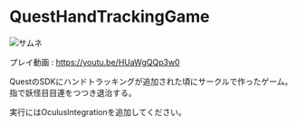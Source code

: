 # QuestHandTrackingGame

![サムネ](http://img.youtube.com/vi/HUaWgQQp3w0/0.jpg)

プレイ動画 : https://youtu.be/HUaWgQQp3w0

QuestのSDKにハンドトラッキングが追加された頃にサークルで作ったゲーム。<br>
指で妖怪目目連をつつき退治する。

実行にはOculusIntegrationを追加してください。
